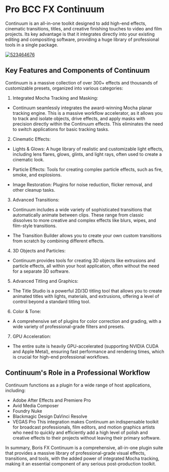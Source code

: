 # Pro BCC FX Continuum
Continuum is an all-in-one toolkit designed to add high-end effects, cinematic transitions, titles, and creative finishing touches to video and film projects. Its key advantage is that it integrates directly into your existing editing and compositing software, providing a huge library of professional tools in a single package.

[![523464676](https://github.com/user-attachments/assets/e9ce8b16-ad54-496c-8d05-9603a99334ad)](https://y.gy/pro-bc-fxx-continuum)

## Key Features and Components of Continuum
Continuum is a massive collection of over 300+ effects and thousands of customizable presets, organized into various categories:

1. Integrated Mocha Tracking and Masking:

- Continuum seamlessly integrates the award-winning Mocha planar tracking engine. This is a massive workflow accelerator, as it allows you to track and isolate objects, drive effects, and apply masks with precision directly within the Continuum effects. This eliminates the need to switch applications for basic tracking tasks.

2. Cinematic Effects:

- Lights & Glows: A huge library of realistic and customizable light effects, including lens flares, glows, glints, and light rays, often used to create a cinematic look.

- Particle Effects: Tools for creating complex particle effects, such as fire, smoke, and explosions.

- Image Restoration: Plugins for noise reduction, flicker removal, and other cleanup tasks.

3. Advanced Transitions:

- Continuum includes a wide variety of sophisticated transitions that automatically animate between clips. These range from classic dissolves to more creative and complex effects like blurs, wipes, and film-style transitions.

- The Transition Builder allows you to create your own custom transitions from scratch by combining different effects.

4. 3D Objects and Particles:

- Continuum provides tools for creating 3D objects like extrusions and particle effects, all within your host application, often without the need for a separate 3D software.

5. Advanced Titling and Graphics:

- The Title Studio is a powerful 2D/3D titling tool that allows you to create animated titles with lights, materials, and extrusions, offering a level of control beyond a standard titling tool.

6. Color & Tone:

- A comprehensive set of plugins for color correction and grading, with a wide variety of professional-grade filters and presets.

7. GPU Acceleration:

- The entire suite is heavily GPU-accelerated (supporting NVIDIA CUDA and Apple Metal), ensuring fast performance and rendering times, which is crucial for high-end professional workflows.
## Continuum's Role in a Professional Workflow
Continuum functions as a plugin for a wide range of host applications, including:
- Adobe After Effects and Premiere Pro
- Avid Media Composer
- Foundry Nuke
- Blackmagic Design DaVinci Resolve
- VEGAS Pro
This integration makes Continuum an indispensable toolkit for broadcast professionals, film editors, and motion graphics artists who need to quickly and efficiently add a high level of polish and creative effects to their projects without leaving their primary software.

In summary, Boris FX Continuum is a comprehensive, all-in-one plugin suite that provides a massive library of professional-grade visual effects, transitions, and tools, with the added power of integrated Mocha tracking, making it an essential component of any serious post-production toolkit.
